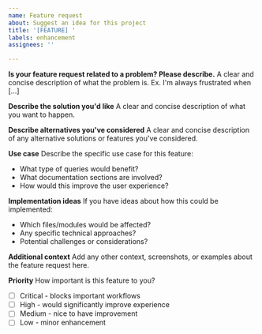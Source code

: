 ```yaml
---
name: Feature request
about: Suggest an idea for this project
title: '[FEATURE] '
labels: enhancement
assignees: ''

---
```


**Is your feature request related to a problem? Please describe.**
A clear and concise description of what the problem is. Ex. I'm always frustrated when [...]

**Describe the solution you'd like**
A clear and concise description of what you want to happen.

**Describe alternatives you've considered**
A clear and concise description of any alternative solutions or features you've considered.

**Use case**
Describe the specific use case for this feature:
- What type of queries would benefit?
- What documentation sections are involved?
- How would this improve the user experience?

**Implementation ideas**
If you have ideas about how this could be implemented:
- Which files/modules would be affected?
- Any specific technical approaches?
- Potential challenges or considerations?

**Additional context**
Add any other context, screenshots, or examples about the feature request here.

**Priority**
How important is this feature to you?
- [ ] Critical - blocks important workflows
- [ ] High - would significantly improve experience  
- [ ] Medium - nice to have improvement
- [ ] Low - minor enhancement
